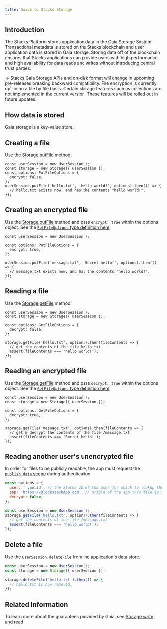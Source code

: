 ```yaml
---
title: Guide to Stacks Storage
---
```


## Introduction

The Stacks Platform stores application data in the Gaia Storage System. Transactional metadata is stored on the
Stacks blockchain and user application data is stored in Gaia storage. Storing data off of the blockchain ensures
that Stacks applications can provide users with high performance and high availability for data reads and writes
without introducing central trust parties.

-> Stacks Gaia Storage APIs and on-disk format will change in upcoming pre-releases breaking backward compatibility. File encryption is currently opt-in on a file by file basis. Certain storage features such as collections are not implemented in the current version. These features will be rolled out in future updates.

## How data is stored

Gaia storage is a key-value store.

## Creating a file

Use the [Storage.putFile](https://blockstack.github.io/stacks.js/classes/storage.html#putfile) method:

```tsx
const userSession = new UserSession();
const storage = new Storage({ userSession });
const options: PutFileOptions = {
  encrypt: false,
};
userSession.putFile('hello.txt', 'hello world!', options).then(() => {
  // hello.txt exists now, and has the contents "hello world!".
});
```

## Creating an encrypted file

Use the [Storage.putFile](https://blockstack.github.io/stacks.js/classes/storage.html#putfile) method and
pass `encrypt: true` within the options object. See the [`PutFileOptions` type definition here](https://blockstack.github.io/stacks.js/interfaces/putfileoptions.html#encrypt)

```tsx
const userSession = new UserSession();

const options: PutFileOptions = {
  encrypt: true,
};

userSession.putFile('message.txt', 'Secret hello!', options).then(() => {
  // message.txt exists now, and has the contents "hello world!".
});
```

## Reading a file

Use the [Storage.getFile](https://blockstack.github.io/stacks.js/classes/storage.html#getfile) method:

```tsx
const userSession = new UserSession();
const storage = new Storage({ userSession });

const options: GetFileOptions = {
  decrypt: false,
};

storage.getFile('hello.txt', options).then(fileContents => {
  // get the contents of the file hello.txt
  assert(fileContents === 'hello world!');
});
```

## Reading an encrypted file

Use the [Storage.getFile](https://blockstack.github.io/stacks.js/classes/storage.html#getfile) method and pass
`decrypt: true` within the options object. See the [`GetFileOptions` type definition here](https://blockstack.github.io/stacks.js/interfaces/getfileoptions.html#decrypt)

```tsx
const userSession = new UserSession();
const storage = new Storage({ userSession });

const options: GetFileOptions = {
  decrypt: true,
};

storage.getFile('message.txt', options).then(fileContents => {
  // get & decrypt the contents of the file /message.txt
  assert(fileContents === 'Secret hello!');
});
```

## Reading another user's unencrypted file

In order for files to be publicly readable, the app must request
the [`publish_data` scope](https://blockstack.github.io/stacks.js/enums/authscope.html#publish_data) during authentication.

```jsx
const options = {
  user: 'ryan.id', // the Stacks ID of the user for which to lookup the file
  app: 'https://BlockstackApp.com', // origin of the app this file is stored for
  decrypt: false,
};

const userSession = new UserSession();
storage.getFile('hello.txt', options).then(fileContents => {
  // get the contents of the file /message.txt
  assert(fileContents === 'hello world!');
});
```

## Delete a file

Use the [`UserSession.deleteFile`](https://blockstack.github.io/stacks.js/classes/storage.html#deletefile) from the application's data store.

```jsx
const userSession = new UserSession();
const storage = new Storage({ userSession });

storage.deleteFile('hello.txt').then(() => {
  // hello.txt is now removed.
});
```

## Related Information

To learn more about the guarantees provided by Gaia, see [Storage write and read](/storage/write-to-read)
